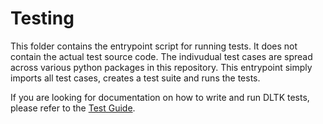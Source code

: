 # Testing

This folder contains the entrypoint script for running tests. It does not contain the actual test source code. The indivudual test cases are spread across various python packages in this repository. This entrypoint simply imports all test cases, creates a test suite and runs the tests.

If you are looking for documentation on how to write and run DLTK tests, please refer to the [Test Guide](../docs/test.md).
